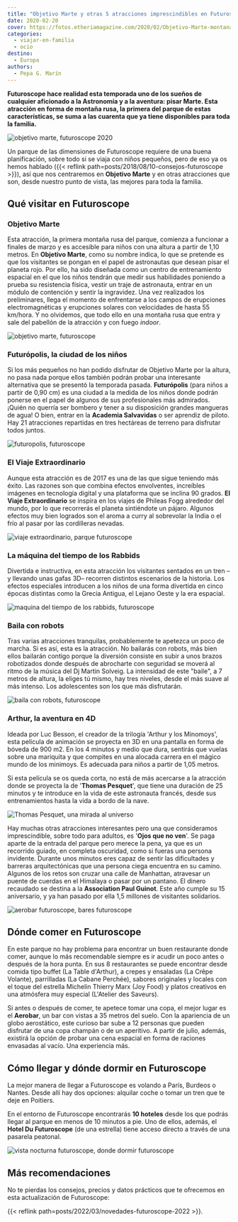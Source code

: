 ```yaml
---
title: "Objetivo Marte y otras 5 atracciones imprescindibles en Futuroscope"
date: 2020-02-20
cover: https://fotos.etheriamagazine.com/2020/02/Objetivo-Marte-montana-rusa.jpg
categories: 
  - viajar-en-familia
  - ocio
destino: 
  - Europa
authors: 
  - Pepa G. Marín
---
```


**Futuroscope hace realidad esta temporada uno de los sueños de cualquier aficionado a 
la Astronomía y a la aventura: pisar Marte. Esta atracción en forma de montaña rusa, la 
primera del parque de estas características, se suma a las cuarenta que ya tiene 
disponibles para toda la familia.** 

![objetivo marte, futuroscope 2020](https://fotos.etheriamagazine.com/2020/02/Futuroscope-objetivo-marte.jpg "Objetivo Marte, la nueva atracción de Futuroscope en 2020. © Calune, Glory Paris, D LAMING, AEROPHILE - Futuroscope")

Un parque de las dimensiones de Futuroscope requiere de una buena planificación, sobre 
todo si se viaja con niños pequeños, pero de eso ya os hemos hablado ({{< reflink 
path=posts/2018/08/10-consejos-futuroscope >}}), así que nos centraremos en **Objetivo 
Marte** y en otras atracciones que son, desde nuestro punto de vista, las mejores para 
toda la familia. 

## Qué visitar en Futuroscope

### Objetivo Marte

Esta atracción, la primera montaña rusa del parque, comienza a funcionar a finales de 
marzo y es accesible para niños con una altura a partir de 1,10 metros. En **Objetivo 
Marte**, como su nombre indica, lo que se pretende es que los visitantes se pongan en el 
papel de astronautas que desean pisar el planeta rojo. Por ello, ha sido diseñada como 
un centro de entrenamiento espacial en el que los niños tendrán que medir sus 
habilidades poniendo a prueba su resistencia física, vestir un traje de astronauta, 
entrar en un módulo de contención y sentir la ingravidez. Una vez realizados los 
preliminares, llega el momento de enfrentarse a los campos de erupciones 
electromagnéticas y erupciones solares con velocidades de hasta 55 km/hora. Y no 
olvidemos, que todo ello en una montaña rusa que entra y sale del pabellón de la 
atracción y con fuego _indoor_. 

![objetivo marte, futuroscope](https://fotos.etheriamagazine.com/2020/02/Objetivo-Marte-montana-rusa.jpg "Montaña rusa de Objetivo Marte. © Glory Paris - Futuroscope")

### Futurópolis, la ciudad de los niños

Si los más pequeños no han podido disfrutar de Objetivo Marte por la altura, no pasa 
nada porque ellos también podrán probar una interesante alternativa que se presentó la 
temporada pasada. **Futurópolis** (para niños a partir de 0,90 cm) es una ciudad a la 
medida de los niños donde podrán ponerse en el papel de algunos de sus profesionales más 
admirados. ¡Quién no querría ser bombero y tener a su disposición grandes mangueras de 
agua! O bien, entrar en la **Academia Salvavidas** o ser aprendiz de piloto. Hay 21 
atracciones repartidas en tres hectáreas de terreno para disfrutar todos juntos. 

![futuropolis, futuroscope](https://fotos.etheriamagazine.com/2020/02/Academia-Salvavidas-Futuropolis.jpg "Academia de Salvamento de Futurópolis. © Christophe BENE/Brune/D LAMING, Architecte/Futuroscope")

### El Viaje Extraordinario

Aunque esta atracción es de 2017 es una de las que sigue teniendo más éxito. Las razones 
son que combina efectos envolventes, increíbles imágenes en tecnología digital y una 
plataforma que se inclina 90 grados. **El Viaje Extraordinario** se inspira en los 
viajes de Phileas Fogg alrededor del mundo, por lo que recorrerás el planeta sintiéndote 
un pájaro. Algunos efectos muy bien logrados son el aroma a curry al sobrevolar la India 
o el frío al pasar por las cordilleras nevadas. 

![viaje extraordinario, parque futuroscope](https://fotos.etheriamagazine.com/2020/02/futuroscope-el-viaje-extraordinario.jpg "El Viaje Extraordinario de Futuroscope. © Futuroscope/Cube Creative/Brune/B.Comtesse")

### La máquina del tiempo de los Rabbids

Divertida e instructiva, en esta atracción los visitantes sentados en un tren –y 
llevando unas gafas 3D– recorren distintos escenarios de la historia. Los efectos 
especiales introducen a los niños de una forma divertida en cinco épocas distintas como 
la Grecia Antigua, el Lejano Oeste y la era espacial. 

![maquina del tiempo de los rabbids, futuroscope](https://fotos.etheriamagazine.com/2020/02/futuroscope-Maquina-del-tiempo.jpg "La Máquina del Tiempo de los Rabbids. © JL AUDY-O HERAL/FUTUROSCOPE/Lapins Crétins TM & © /Ubisoft")

### Baila con robots

Tras varias atracciones tranquilas, probablemente te apetezca un poco de marcha. Si es 
así, esta es la atracción. No bailarás con robots, más bien ellos bailarán contigo 
porque la diversión consiste en subir a unos brazos robotizados donde después de 
abrocharte con seguridad se moverá al ritmo de la música del Dj Martin Solveig. La 
intensidad de este "baile", a 7 metros de altura, la eliges tú mismo, hay tres niveles, 
desde el más suave al más intenso. Los adolescentes son los que más disfrutarán. 

![baila con robots, futuroscope](https://fotos.etheriamagazine.com/2020/02/futuroscope-baila-con-robots.jpg "Baila con robots. © ACI (JL AUDY-F JUILLE)/Kuka/BCBG/FUTUROSCOPE")

### Arthur, la aventura en 4D

Ideada por Luc Besson, el creador de la trilogía 'Arthur y los Minomoys', esta película 
de animación se proyecta en 3D en una pantalla en forma de bóveda de 900 m2. En los 4 
minutos y medio que dura, sentirás que vuelas sobre una mariquita y que compites en una 
alocada carrera en el mágico mundo de los minimoys. Es adecuada para niños a partir de 
1,05 metros. 

Si esta película se os queda corta, no está de más acercarse a la atracción donde se 
proyecta la de '**Thomas Pesquet**', que tiene una duración de 25 minutos y te introduce 
en la vida de este astronauta francés, desde sus entrenamientos hasta la vida a bordo de 
la nave. 

![Thomas Pesquet, una mirada al universo](https://fotos.etheriamagazine.com/2020/02/thomas-Pesquet-futuroscope.jpg "Thomas Pesquet, una mirada al universo. © ESA/NASA")

Hay muchas otras atracciones interesantes pero una que consideramos imprescindible, 
sobre todo para adultos, es '**Ojos que no ven**'. Se paga aparte de la entrada del 
parque pero merece la pena, ya que es un recorrido guiado, en completa oscuridad, como 
si fueras una persona invidente. Durante unos minutos eres capaz de sentir las 
dificultades y barreras arquitectónicas que una persona ciega encuentra en su camino. 
Algunos de los retos son cruzar una calle de Manhattan, atravesar un puente de cuerdas 
en el Himalaya o pasar por un pantano. El dinero recaudado se destina a la **Association 
Paul Guinot**. Este año cumple su 15 aniversario, y ya han pasado por ella 1,5 millones 
de visitantes solidarios. 

![aerobar futuroscope, bares futuroscope](https://fotos.etheriamagazine.com/2020/02/aerobar-futuroscope.jpg "Aerobar de Futuroscope. © JL AUDY/Aircopter/AEROPHILE/D LAMING, Architecte/FUTUROSCOPE")

## Dónde comer en Futuroscope

En este parque no hay problema para encontrar un buen restaurante donde comer, aunque lo 
más recomendable siempre es ir acudir un poco antes o después de la hora punta. En sus 8 
restaurantes se puede encontrar desde comida tipo buffet (La Table d'Arthur), a crepes y 
ensaladas (La Crêpe Volante), parrilladas (La Cabane Perchée), sabores originales y 
locales con el toque del estrella Michelin Thierry Marx (Joy Food) y platos creativos en 
una atmósfera muy especial (L'Atelier des Saveurs). 

Si antes o después de comer, te apetece tomar una copa, el mejor lugar es el 
**Aerobar**, un bar con vistas a 35 metros del suelo. Con la apariencia de un globo 
aerostático, este curioso bar sube a 12 personas que pueden disfrutar de una copa 
champán o de un aperitivo. A partir de julio, además, existirá la opción de probar una 
cena espacial en forma de raciones envasadas al vacío. Una experiencia más. 

## Cómo llegar y dónde dormir en Futuroscope

La mejor manera de llegar a Futuroscope es volando a París, Burdeos o Nantes. Desde allí 
hay dos opciones: alquilar coche o tomar un tren que te deje en Poitiers. 

En el entorno de Futuroscope encontrarás **10 hoteles** desde los que podrás llegar al 
parque en menos de 10 minutos a pie. Uno de ellos, además, el **Hotel Du Futuroscope** 
(de una estrella) tiene acceso directo a través de una pasarela peatonal. 

![vista nocturna futuroscope, donde dormir futuroscope](https://fotos.etheriamagazine.com/2020/02/futuropolis-Vista-nocturna.jpg "Vista nocturna. © Futuroscope/JL Audy")

## Más recomendaciones

No te pierdas los consejos, precios y datos prácticos que te ofrecemos en esta 
actualización de Futuroscope: 

{{< reflink path=posts/2022/03/novedades-futuroscope-2022 >}}.
